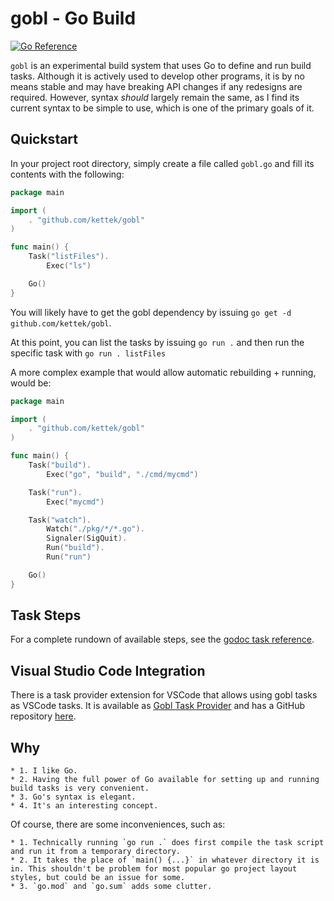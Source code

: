 # gobl - Go Build
[![Go Reference](https://pkg.go.dev/badge/github.com/kettek/gobl.svg)](https://pkg.go.dev/github.com/kettek/gobl)

`gobl` is an experimental build system that uses Go to define and run build tasks. Although it is actively used to develop other programs, it is by no means stable and may have breaking API changes if any redesigns are required. However, syntax _should_ largely remain the same, as I find its current syntax to be simple to use, which is one of the primary goals of it.

## Quickstart
In your project root directory, simply create a file called `gobl.go` and fill its contents with the following:

```go
package main

import (
	. "github.com/kettek/gobl"
)

func main() {
	Task("listFiles").
		Exec("ls")

	Go()
}

```

You will likely have to get the gobl dependency by issuing `go get -d github.com/kettek/gobl`.

At this point, you can list the tasks by issuing `go run .` and then run the specific task with `go run . listFiles`

A more complex example that would allow automatic rebuilding + running, would be:

```go
package main

import (
	. "github.com/kettek/gobl"
)

func main() {
	Task("build").
		Exec("go", "build", "./cmd/mycmd")

	Task("run").
		Exec("mycmd")

	Task("watch").
		Watch("./pkg/*/*.go").
		Signaler(SigQuit).
		Run("build").
		Run("run")

	Go()
}
```

## Task Steps
For a complete rundown of available steps, see the [godoc task reference](https://pkg.go.dev/github.com/kettek/gobl@v0.1.0/pkg/task).

## Visual Studio Code Integration
There is a task provider extension for VSCode that allows using gobl tasks as VSCode tasks. It is available as [Gobl Task Provider](https://marketplace.visualstudio.com/items?itemName=kettek.gobl-task-provider) and has a GitHub repository [here](https://github.com/kettek/vscode-gobl-task-provider).

## Why
	* 1. I like Go.
	* 2. Having the full power of Go available for setting up and running build tasks is very convenient.
	* 3. Go's syntax is elegant.
	* 4. It's an interesting concept.

Of course, there are some inconveniences, such as:

	* 1. Technically running `go run .` does first compile the task script and run it from a temporary directory.
	* 2. It takes the place of `main() {...}` in whatever directory it is in. This shouldn't be problem for most popular go project layout styles, but could be an issue for some.
	* 3. `go.mod` and `go.sum` adds some clutter.

